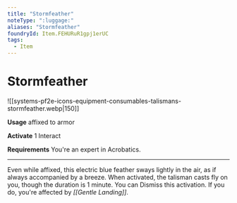 ```yaml
---
title: "Stormfeather"
noteType: ":luggage:"
aliases: "Stormfeather"
foundryId: Item.FEHURuR1gpj1erUC
tags:
  - Item
---
```


# Stormfeather
![[systems-pf2e-icons-equipment-consumables-talismans-stormfeather.webp|150]]

**Usage** affixed to armor

**Activate** 1 Interact

**Requirements** You're an expert in Acrobatics.

* * *

Even while affixed, this electric blue feather sways lightly in the air, as if always accompanied by a breeze. When activated, the talisman casts fly on you, though the duration is 1 minute. You can Dismiss this activation. If you do, you're affected by _[[Gentle Landing]]_.
